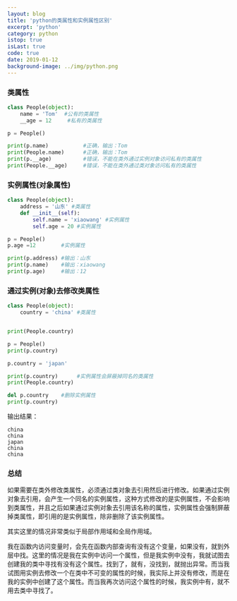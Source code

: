 ```yaml
---
layout: blog
title: 'python的类属性和实例属性区别'
excerpt: 'python'
category: python
istop: true
isLast: true
code: true
date: 2019-01-12
background-image: ../img/python.png
---
```


### 类属性

```python
class People(object):
    name = 'Tom'  #公有的类属性
    __age = 12     #私有的类属性

p = People()

print(p.name)           #正确，输出：Tom
print(People.name)      #正确，输出：Tom
print(p.__age)          #错误，不能在类外通过实例对象访问私有的类属性
print(People.__age)     #错误，不能在类外通过类对象访问私有的类属性

```

### 实例属性(对象属性)

```python
class People(object):
    address = '山东' #类属性
    def __init__(self):
        self.name = 'xiaowang' #实例属性
        self.age = 20 #实例属性

p = People()
p.age =12        #实例属性

print(p.address) #输出：山东
print(p.name)    #输出：xiaowang
print(p.age)     #输出：12
```

### 通过实例(对象)去修改类属性

```python
class People(object):
    country = 'china' #类属性


print(People.country)

p = People()
print(p.country)

p.country = 'japan'

print(p.country)      #实例属性会屏蔽掉同名的类属性
print(People.country)

del p.country    #删除实例属性
print(p.country)
```

输出结果：

```
china
china
japan
china
china
```

### 总结

如果需要在类外修改类属性，必须通过类对象去引用然后进行修改。如果通过实例对象去引用，会产生一个同名的实例属性，这种方式修改的是实例属性，不会影响到类属性，并且之后如果通过实例对象去引用该名称的属性，实例属性会强制屏蔽掉类属性，即引用的是实例属性，除非删除了该实例属性。

其实这里的情况非常类似于局部作用域和全局作用域。

我在函数内访问变量时，会先在函数内部查询有没有这个变量，如果没有，就到外层中找。这里的情况是我在实例中访问一个属性，但是我实例中没有，我就试图去创建我的类中寻找有没有这个属性。找到了，就有，没找到，就抛出异常。而当我试图用实例去修改一个在类中不可变的属性的时候，我实际上并没有修改，而是在我的实例中创建了这个属性。而当我再次访问这个属性的时候，我实例中有，就不用去类中寻找了。
